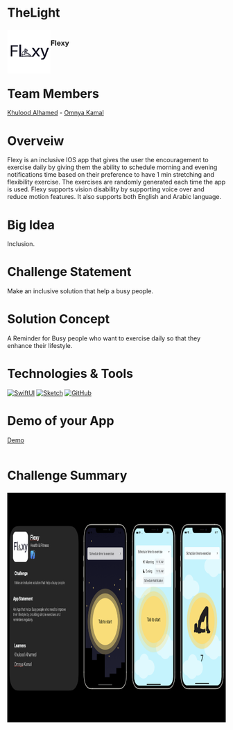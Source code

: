 # TheLight
<!-- PROJECT LOGO -->
<div>
<h3><img align="left" width="100" height="100" src="LogoIcon.png"> <br/> Flexy  <br/>
</h3>   
  </div>   
<br>
<br>

# Team Members
 <a href="https://www.linkedin.com/in/khulood-alhamed-73a837209/">Khulood Alhamed</a> - <a href="[https://www.linkedin.com/in/khulood-alhamed-73a837209/](https://www.linkedin.com/in/omnyakamal/)">Omnya Kamal</a>
 
 
 


# Overveiw
Flexy is an inclusive IOS app that gives the user the encouragement to exercise daily by giving them the ability to schedule morning and evening notifications time based on their preference to have 1 min stretching and flexibility exercise. The exercises are randomly generated each time the app is used. Flexy supports vision disability by supporting voice over and reduce motion features. It also supports both English and Arabic language. 
# Big Idea
Inclusion.

# Challenge Statement
Make an inclusive solution that help a busy people.

# Solution Concept
A Reminder for Busy people who want to exercise daily so that they enhance their lifestyle.

 # Technologies & Tools
[![SwiftUI][SwiftUI-img]][SwiftUI-url]   [![Sketch][Sketch-img]][Sketch-url]   [![GitHub][GitHub-img]][GitHub-url]

# Demo of your App
<a href="https://drive.google.com/file/d/1n_sWZ0yNmfz0aKuDaJwKMQaMDii2BjX8/view?usp=sharing">Demo</a> <br/> <br/> </h3>   
  </div>   

# Challenge Summary
<h3><img align="left" width="959" height="530" src="ChSummary.png">

<!-- MARKDOWN LINKS & IMAGES -->
<!-- https://www.markdownguide.org/basic-syntax/#reference-style-links -->
[SwiftUI-img]: https://img.shields.io/badge/-SwiftUI-blue
[SwiftUI-url]: https://developer.apple.com/xcode/swiftui/
[Sketch-img]: https://img.shields.io/badge/-Sketch-yellow
[Sketch-url]: https://www.sketch.com
[GitHub-img]: https://img.shields.io/badge/-GitHub-lightgrey
[GitHub-url]: https://github.com/Khulood00/TheLight


